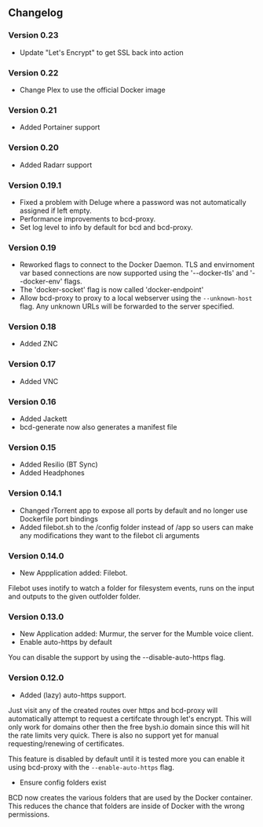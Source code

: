 ## Changelog

### Version 0.23

- Update "Let's Encrypt" to get SSL back into action

### Version 0.22

- Change Plex to use the official Docker image

### Version 0.21

- Added Portainer support

### Version 0.20

- Added Radarr support

### Version 0.19.1

- Fixed a problem with Deluge where a password was not automatically assigned if left empty.
- Performance improvements to bcd-proxy.
- Set log level to info by default for bcd and bcd-proxy.

### Version 0.19

- Reworked flags to connect to the Docker Daemon. TLS and envirnoment var based connections are now supported using the '--docker-tls' and '--docker-env' flags.
- The 'docker-socket' flag is now called 'docker-endpoint'
- Allow bcd-proxy to proxy to a local webserver using the `--unknown-host` flag. Any unknown URLs will be forwarded to the server specified.

### Version 0.18

- Added ZNC

### Version 0.17

- Added VNC

### Version 0.16

- Added Jackett
- bcd-generate now also generates a manifest file

### Version 0.15

- Added Resilio (BT Sync)
- Added Headphones

### Version 0.14.1

- Changed rTorrent app to expose all ports by default and no longer use Dockerfile port bindings
- Added filebot.sh to the /config folder instead of /app so users can make any modifications they want to the filebot cli arguments

### Version 0.14.0

- New Appplication added: Filebot.

Filebot uses inotify to watch a folder for filesystem events, runs on the input and outputs to the given outfolder folder.

### Version 0.13.0

- New Application added: Murmur, the server for the Mumble voice client.
- Enable auto-https by default

You can disable the support by using the --disable-auto-https flag.

### Version 0.12.0

- Added (lazy) auto-https support.

Just visit any of the created routes over https and bcd-proxy will automatically attempt to request a certifcate through let's encrypt. This will only work for domains other then the free bysh.io domain since this will hit the rate limits very quick. There is also no support yet for manual requesting/renewing of certificates.

This feature is disabled by default until it is tested more you can enable it using bcd-proxy with the `--enable-auto-https` flag.

- Ensure config folders exist

BCD now creates the various folders that are used by the Docker container. This reduces the chance that folders are inside of Docker with the wrong permissions.
